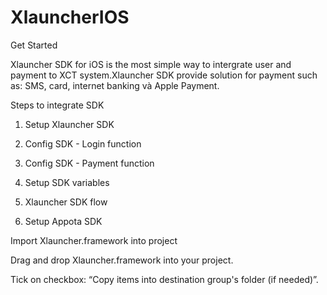 # XlauncherIOS
Get Started

Xlauncher SDK for iOS is the most simple way to intergrate user and payment to XCT system.Xlauncher SDK provide solution for payment such as: SMS, card, internet banking và Apple Payment.

Steps to integrate SDK

1. Setup Xlauncher SDK

2. Config SDK - Login function

3. Config SDK - Payment function

4. Setup SDK variables

5. Xlauncher SDK flow



1. Setup Appota SDK

Import Xlauncher.framework into project

Drag and drop Xlauncher.framework into your project.

Tick on checkbox: “Copy items into destination group's folder (if needed)”.
